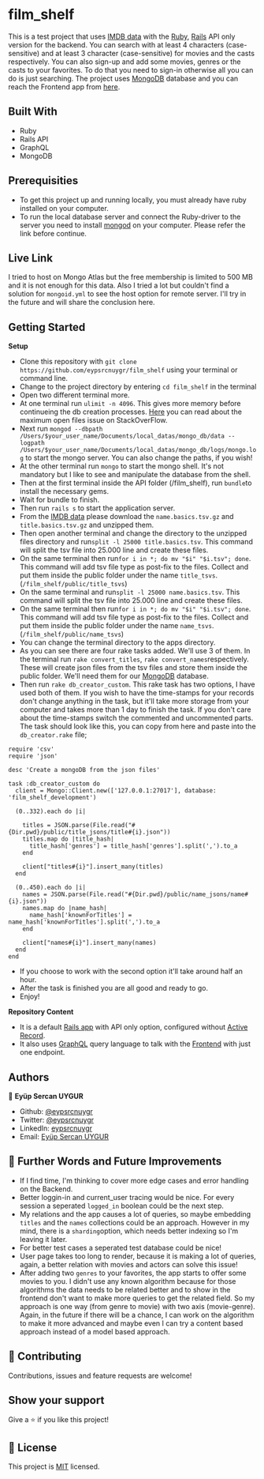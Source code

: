 # film_shelf

This is a test project that uses [IMDB data](https://datasets.imdbws.com/) with the [Ruby](https://tr.reactjs.org/), [Rails](https://www.apollographql.com/) API only version for the backend. You can search with at least 4 characters (case-sensitive) and at least 3 character (case-sensitive) for movies and the casts respectively. You can also sign-up and add some movies, genres or the casts to your favorites. To do that you need to sign-in otherwise all you can do is just searching. The project uses [MongoDB](https://www.mongodb.com/) database and you can reach the Frontend app from [here](https://github.com/eypsrcnuygr/FILM_SHELF_FRONTEND).

## Built With

- Ruby
- Rails API
- GraphQL
- MongoDB

## Prerequisities

- To get this project up and running locally, you must already have ruby installed on your computer.
- To run the local database server and connect the  Ruby-driver to the server you need to install [mongod](https://docs.mongodb.com/v4.0/administration/install-community/) on your computer. Please refer the link before continue.

## Live Link

I tried to host on Mongo Atlas but the free membership is limited to 500 MB and it is not enough for this data. Also I tried a lot but couldn't find a solution for ```mongoid.yml``` to see the host option for remote server. I'll try in the future and will share the conclusion here.


## Getting Started

**Setup**

- Clone this repository with ```git clone https://github.com/eypsrcnuygr/film_shelf``` using your terminal or command line.<br>
- Change to the project directory by entering ```cd film_shelf``` in the terminal<br>
- Open two different terminal more.
- At one terminal run ```ulimit -n 4096```. This gives more memory before continueing the db creation processes. [Here](https://stackoverflow.com/questions/20931909/too-many-open-files-while-ensure-index-mongo) you can read about the maximum open files issue on StackOverFlow.
- Next run ```mongod --dbpath /Users/$your_user_name/Documents/local_datas/mongo_db/data --logpath /Users/$your_user_name/Documents/local_datas/mongo_db/logs/mongo.log``` to start the mongo server. You can also change the paths, if you wish!<br>
- At the other terminal run ```mongo``` to start the mongo shell. It's not mandatory but I like to see and manipulate the database from the shell.<br>
- Then at the first terminal inside the API folder (/film_shelf), run ```bundle```to install the necessary gems.<br>
- Wait for bundle to finish.<br>
- Then run ```rails s``` to start the application server.
- From the [IMDB data](https://datasets.imdbws.com/) please download the ```name.basics.tsv.gz``` and ```title.basics.tsv.gz``` and unzipped them.
- Then open another terminal and change the directory to the unzipped files directory and run```split -l 25000 title.basics.tsv```. This command will split the tsv file into 25.000 line and create these files. 
- On the same terminal then run```for i in *; do mv "$i" "$i.tsv"; done```. This command will add tsv file type as post-fix to the files. Collect and put them inside the public folder under the name ```title_tsvs```.<br> (```/film_shelf/public/title_tsvs```)
- On the same terminal and run```split -l 25000 name.basics.tsv```. This command will split the tsv file into 25.000 line and create these files.
- On the same terminal then run```for i in *; do mv "$i" "$i.tsv"; done```. This command will add tsv file type as post-fix to the files. Collect and put them inside the public folder under the name ```name_tsvs```.<br> (```/film_shelf/public/name_tsvs```)
- You can  change the terminal directory to the apps directory.
- As you can see there are four rake tasks added. We'll use 3 of them. In the terminal run ```rake convert_titles```, ```rake convert_names```respectively. These will create json files from the tsv files and store them inside the public folder. We'll need them for our [MongoDB](https://www.mongodb.com/) database.
- Then run ```rake db_creator_custom```. This rake task has two options, I have used both of them. If you wish to have the time-stamps for your records don't change anything in the task, but it'll take more storage from your computer and takes more than 1 day to finish the task. If you don't care about the time-stamps switch the commented and uncommented parts. The task should look like this, you can copy from here and paste into the ```db_creator.rake``` file;<br>
``` 
require 'csv'
require 'json'

desc 'Create a mongoDB from the json files'

task :db_creator_custom do
  client = Mongo::Client.new(['127.0.0.1:27017'], database: 'film_shelf_development')

  (0..332).each do |i|

    titles = JSON.parse(File.read("#{Dir.pwd}/public/title_jsons/title#{i}.json"))
    titles.map do |title_hash|
      title_hash['genres'] = title_hash['genres'].split(',').to_a
    end

    client["titles#{i}"].insert_many(titles)
  end

  (0..450).each do |i|
    names = JSON.parse(File.read("#{Dir.pwd}/public/name_jsons/name#{i}.json"))
    names.map do |name_hash|
      name_hash['knownForTitles'] = name_hash['knownForTitles'].split(',').to_a
    end

    client["names#{i}"].insert_many(names)
  end
end
 ```
- If you choose to work with the second option it'll take around half an hour.
- After the task is finished you are all good and ready to go.
- Enjoy!<br>

**Repository Content**

- It is a default [Rails app](https://rubyonrails.org/) with API only option, configured without [Active Record](https://guides.rubyonrails.org/active_record_basics.html).
- It also uses [GraphQL](https://graphql.org/) query language to talk with the [Frontend](https://github.com/eypsrcnuygr/FILM_SHELF_FRONTEND) with just one endpoint.

## Authors

👤 **Eyüp Sercan UYGUR**

-   Github: [@eypsrcnuygr](https://github.com/eypsrcnuygr)
-   Twitter: [@eypsrcnuygr](https://twitter.com/eypsrcnuygr)
-   LinkedIn: [eypsrcnuygr](https://www.linkedin.com/in/eypsrcnuygr/)
-   Email: [Eyüp Sercan UYGUR](sercanuygur@gmail.com)

## 🤝 Further Words and Future Improvements

- If I find time, I'm thinking to cover more edge cases and error handling on the Backend.
- Better loggin-in and current_user tracing would be nice. For every session a seperated ```logged_in``` boolean could be the next step.
- My relations and the app causes a lot of queries, so maybe embedding ```titles``` and the ```names``` collections could be an approach. However in my mind, there is a ```sharding```option, which needs better indexing so I'm leaving it later.
- For better test cases a seperated test database could be nice!
- User page takes too long to render, because it is making a lot of queries, again, a better relation with movies and actors can solve this issue!
- After adding two ```genres``` to your favorites, the app starts to offer some movies to you. I didn't use any known algorithm because for those algorithms the data needs to be related better and to show in the frontend don't want to make more queries to get the related field. So my approach is one way (from genre to movie) with two axis (movie-genre). Again, in the future if there will be a chance, I can work on the algorithm to make it more advanced and maybe even I can try a content based approach instead of a model based approach.

## 🤝 Contributing

Contributions, issues and feature requests are welcome!

## Show your support

Give a ⭐️ if you like this project!


## 📝 License

This project is [MIT](https://github.com/git/git-scm.com/blob/master/MIT-LICENSE.txt) licensed.
